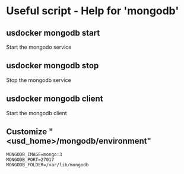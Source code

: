 # Useful script - Help for 'mongodb'

## usdocker mongodb start

Start the mongodo service

## usdocker mongodb stop

Stop the mongodb service

## usdocker mongodb client

Start the mongodb client

## Customize "<usd_home>/mongodb/environment"

```
MONGODB_IMAGE=mongo:3
MONGODB_PORT=27017
MONGODB_FOLDER=/var/lib/mongodb
```